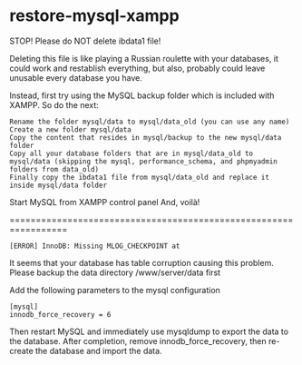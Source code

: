 # restore-mysql-xampp

STOP! Please do NOT delete ibdata1 file!

Deleting this file is like playing a Russian roulette with your databases, it could work and restablish everything, but also, probably could leave unusable every database you have.

Instead, first try using the MySQL backup folder which is included with XAMPP. So do the next:

```
Rename the folder mysql/data to mysql/data_old (you can use any name)
Create a new folder mysql/data
Copy the content that resides in mysql/backup to the new mysql/data folder
Copy all your database folders that are in mysql/data_old to mysql/data (skipping the mysql, performance_schema, and phpmyadmin folders from data_old)
Finally copy the ibdata1 file from mysql/data_old and replace it inside mysql/data folder
```
Start MySQL from XAMPP control panel
And, voilà!

=================================================================
```
[ERROR] InnoDB: Missing MLOG_CHECKPOINT at
```
It seems that your database has table corruption causing this problem. Please backup the data directory /www/server/data first

Add the following parameters to the mysql configuration
```
[mysql]
innodb_force_recovery = 6
```

Then restart MySQL and immediately use mysqldump to export the data to the database. After completion, remove innodb_force_recovery, then re-create the database and import the data.
